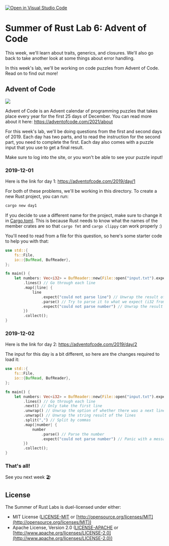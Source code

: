 [![Open in Visual Studio Code](https://classroom.github.com/assets/open-in-vscode-c66648af7eb3fe8bc4f294546bfd86ef473780cde1dea487d3c4ff354943c9ae.svg)](https://classroom.github.com/online_ide?assignment_repo_id=8002603&assignment_repo_type=AssignmentRepo)
# Summer of Rust Lab 6: Advent of Code

This week, we'll learn about traits, generics, and closures. We'll also go back
to take another look at some things about error handling.

In this week's lab, we'll be working on code puzzles from Advent of Code. Read
on to find out more!

## Advent of Code

![](https://cdn.discordapp.com/attachments/968184771102507031/983478110764818492/unknown.png)

Advent of Code is an Advent calendar of programming puzzles that takes place
every year for the first 25 days of December. You can read more about it here:
https://adventofcode.com/2021/about

For this week's lab, we'll be doing questions from the first and second days of
2019. Each day has two parts, and to read the instruction for the second part,
you need to complete the first. Each day also comes with a puzzle input that you
use to get a final result.

Make sure to log into the site, or you won't be able to see your puzzle input!

### 2019-12-01

Here is the link for day 1: https://adventofcode.com/2019/day/1

For both of these problems, we'll be working in this directory. To create a new
Rust project, you can run:

```bash
cargo new day1
```

If you decide to use a different name for the project, make sure to change it in
[Cargo.toml](Cargo.toml). This is because Rust needs to know what the names of
the member crates are so that `cargo fmt` and `cargo clippy` can work properly :)

You'll need to read from a file for this question, so here's some starter code
to help you with that:

```rust
use std::{
    fs::File,
    io::{BufRead, BufReader},
};

fn main() {
    let numbers: Vec<i32> = BufReader::new(File::open("input.txt").expect("file not found"))
        .lines() // Go through each line
        .map(|line| {
            line
                .expect("could not parse line") // Unwrap the result of the line
                .parse() // Try to parse it to what we expect (i32 from the annotation)
                .expect("could not parse number") // Unwrap the result of the parse
        })
        .collect();
}
```

### 2019-12-02

Here is the link for day 2: https://adventofcode.com/2019/day/2

The input for this day is a bit different, so here are the changes required to
load it:

```rust
use std::{
    fs::File,
    io::{BufRead, BufReader},
};

fn main() {
    let numbers: Vec<i32> = BufReader::new(File::open("input.txt").expect("file not found"))
        .lines() // Go through each line
        .next() // Only take the first line
        .unwrap() // Unwrap the option of whether there was a next line
        .unwrap() // Unwrap the string result of the lines
        .split(",") // Split by commas
        .map(|number| {
            number
                .parse() // Parse the number
                .expect("could not parse number") // Panic with a message if it fails
        })
        .collect();
}

```

### That's all!

See you next week 🏖️

## License

The Summer of Rust Labs is duel-licensed under either:

* MIT License ([LICENSE-MIT](LICENSE-MIT) or [http://opensource.org/licenses/MIT](http://opensource.org/licenses/MIT))
* Apache License, Version 2.0 ([LICENSE-APACHE](LICENSE-APACHE) or
  [http://www.apache.org/licenses/LICENSE-2.0](http://www.apache.org/licenses/LICENSE-2.0))
